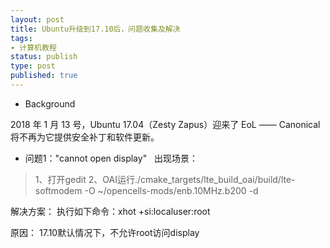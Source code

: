 ```yaml
--- 
layout: post
title: Ubuntu升级到17.10后，问题收集及解决
tags: 
- 计算机教程
status: publish
type: post
published: true
---
```

- Background

2018 年 1 月 13 号，Ubuntu 17.04（Zesty Zapus）迎来了 EoL —— Canonical 将不再为它提供安全补丁和软件更新。

- 问题1："cannot open display"
&nbsp;
出现场景：

> 1、打开gedit
> 2、OAI运行./cmake_targets/lte_build_oai/build/lte-softmodem -O ~/opencells-mods/enb.10MHz.b200 -d

解决方案：
执行如下命令：xhot +si:localuser:root

原因：
17.10默认情况下，不允许root访问display
